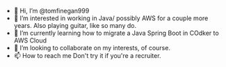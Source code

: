 - 👋 Hi, I’m @tomfinegan999
- 👀 I’m interested in working in Java/ possibly AWS for a couple more years.  Also playing guitar, like so many do.
- 🌱 I’m currently learning how to migrate a Java Spring Boot in COdker to AWS Cloud
- 💞️ I’m looking to collaborate on my interests, of course.
- 📫 How to reach me Don't try it if you're a recruiter.

<!---
tomfinegan999/tomfinegan999 is a ✨ special ✨ repository because its `README.md` (this file) appears on your GitHub profile.
You can click the Preview link to take a look at your changes.
--->
